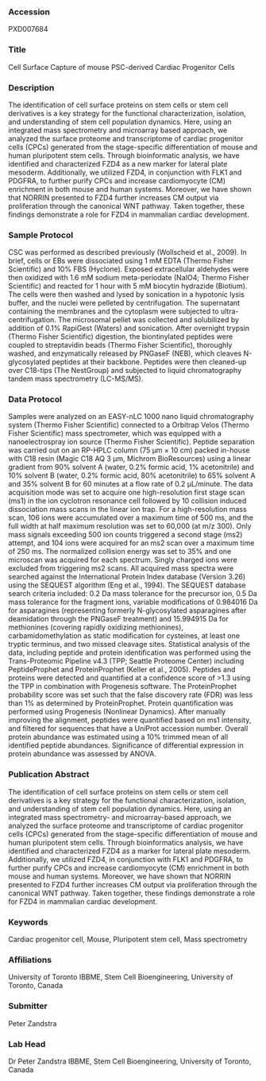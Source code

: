 ### Accession
PXD007684

### Title
Cell Surface Capture of mouse PSC-derived Cardiac Progenitor Cells

### Description
The identification of cell surface proteins on stem cells or stem cell derivatives is a key strategy for the functional characterization, isolation, and understanding of stem cell population dynamics. Here, using an integrated mass spectrometry and microarray based approach, we analyzed the surface proteome and transcriptome of cardiac progenitor cells (CPCs) generated from the stage-specific differentiation of mouse and human pluripotent stem cells. Through bioinformatic analysis, we have identified and characterized FZD4 as a new marker for lateral plate mesoderm. Additionally, we utilized FZD4, in conjunction with FLK1 and PDGFRA, to further purify CPCs and increase cardiomyocyte (CM) enrichment in both mouse and human systems. Moreover, we have shown that NORRIN presented to FZD4 further increases CM output via proliferation through the canonical WNT pathway. Taken together, these findings demonstrate a role for FZD4 in mammalian cardiac development.

### Sample Protocol
CSC was performed as described previously (Wollscheid et al., 2009). In brief, cells or EBs were dissociated using 1 mM EDTA (Thermo Fisher Scientific) and 10% FBS (Hyclone). Exposed extracellular aldehydes were then oxidized with 1.6 mM sodium meta-periodate (NaIO4; Thermo Fisher Scientific) and reacted for 1 hour with 5 mM biocytin hydrazide (Biotium). The cells were then washed and lysed by sonication in a hypotonic lysis buffer, and the nuclei were pelleted by centrifugation. The supernatant containing the membranes and the cytoplasm were subjected to ultra-centrifugation. The microsomal pellet was collected and solubilized by addition of 0.1% RapiGest (Waters) and sonication. After overnight trypsin (Thermo Fisher Scientific) digestion, the biontinylated peptides were coupled to streptavidin beads (Thermo Fisher Scientific), thoroughly washed, and enzymatically released by PNGaseF (NEB), which cleaves N-glycosylated peptides at their backbone. Peptides were then cleaned-up over C18-tips (The NestGroup) and subjected to liquid chromatography tandem mass spectrometry (LC-MS/MS).

### Data Protocol
Samples were analyzed on an EASY-nLC 1000 nano liquid chromatography system (Thermo Fisher Scientific) connected to a Orbitrap Velos (Thermo Fisher Scientific) mass spectrometer, which was equipped with a nanoelectrospray ion source (Thermo Fisher Scientific). Peptide separation was carried out on an RP-HPLC column (75 µm × 10 cm) packed in-house with C18 resin (Magic C18 AQ 3 µm, Michrom BioResources) using a linear gradient from 90% solvent A (water, 0.2% formic acid, 1% acetonitrile) and 10% solvent B (water, 0.2% formic acid, 80% acetonitrile) to 65% solvent A and 35% solvent B for 60 minutes at a flow rate of 0.2 µL/minute. The data acquisition mode was set to acquire one high-resolution first stage scan (ms1) in the ion cyclotron resonance cell followed by 10 collision induced dissociation mass scans in the linear ion trap. For a high-resolution mass scan, 106 ions were accumulated over a maximum time of 500 ms, and the full width at half maximum resolution was set to 60,000 (at m/z 300). Only mass signals exceeding 500 ion counts triggered a second stage (ms2) attempt, and 104 ions were acquired for an ms2 scan over a maximum time of 250 ms. The normalized collision energy was set to 35% and one microscan was acquired for each spectrum. Singly charged ions were excluded from triggering ms2 scans.  All acquired mass spectra were searched against the International Protein Index database (Version 3.26) using the SEQUEST algorithm (Eng et al., 1994). The SEQUEST database search criteria included: 0.2 Da mass tolerance for the precursor ion, 0.5 Da mass tolerance for the fragment ions, variable modifications of 0.984016 Da for asparagines (representing formerly N-glycosylated asparagines after deamidation through the PNGaseF treatment) and 15.994915 Da for methionines (covering rapidly oxidizing methionines), carbamidomethylation as static modification for cysteines, at least one tryptic terminus, and two missed cleavage sites. Statistical analysis of the data, including peptide and protein identification was performed using the Trans-Proteomic Pipeline v4.3 (TPP; Seattle Proteome Center) including PeptideProphet and ProteinProphet (Keller et al., 2005). Peptides and proteins were detected and quantified at a confidence score of >1.3 using the TPP in combination with Progenesis software. The ProteinProphet probability score was set such that the false discovery rate (FDR) was less than 1% as determined by ProteinProphet. Protein quantification was performed using Progenesis (Nonlinear Dynamics). After manually improving the alignment, peptides were quantified based on ms1 intensity, and filtered for sequences that have a UniProt accession number. Overall protein abundance was estimated using a 10% trimmed mean of all identified peptide abundances. Significance of differential expression in protein abundance was assessed by ANOVA.

### Publication Abstract
The identification of cell surface proteins on stem cells or stem cell derivatives is a key strategy for the functional characterization, isolation, and understanding of stem cell population dynamics. Here, using an integrated mass spectrometry- and microarray-based approach, we analyzed the surface proteome and transcriptome of cardiac progenitor cells (CPCs) generated from the stage-specific differentiation of mouse and human pluripotent stem cells. Through bioinformatics analysis, we have identified and characterized FZD4 as a marker for lateral plate mesoderm. Additionally, we utilized FZD4, in conjunction with FLK1 and PDGFRA, to further purify CPCs and increase cardiomyocyte (CM) enrichment in both mouse and human systems. Moreover, we have shown that NORRIN presented to FZD4 further increases CM output via proliferation through the canonical WNT pathway. Taken together, these findings demonstrate a role for FZD4 in mammalian cardiac development.

### Keywords
Cardiac progenitor cell, Mouse, Pluripotent stem cell, Mass spectrometry

### Affiliations
University of Toronto
IBBME, Stem Cell Bioengineering, University of Toronto, Canada

### Submitter
Peter Zandstra

### Lab Head
Dr Peter Zandstra
IBBME, Stem Cell Bioengineering, University of Toronto, Canada


